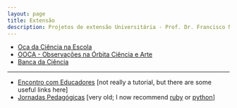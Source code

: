 ```yaml
---
layout: page
title: Extensão
description: Projetos de extensão Universitária - Prof. Dr. Francisco Nascimento
---
```


- [Oca da Ciência na Escola](https://kbroman.org/steps2rr)
- [OOCA - Observações na Órbita Ciência e Arte](https://kbroman.org/dataorg)
- [Banca da Ciência](https://kbroman.org/github_tutorial)
---

- [Encontro com Educadores](https://www.biostat.wisc.edu/~kbroman/Rintro)
  \[not really a tutorial, but there are some useful links here\]
- [Jornadas Pedagógicas](https://www.biostat.wisc.edu/~kbroman/perlintro)
  \[very old; I now recommend [ruby](https://www.ruby-lang.org/en/) or [python](https://www.python.org/)\]

